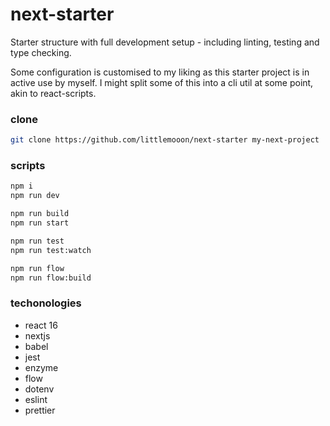 
# next-starter

Starter structure with full development setup - including linting, testing and type checking.

Some configuration is customised to my liking as this starter project is in active use by myself. I might split some of this into a cli util at some point, akin to react-scripts.

### clone

```bash
git clone https://github.com/littlemooon/next-starter my-next-project
```

### scripts

```bash
npm i
npm run dev

npm run build
npm run start

npm run test
npm run test:watch

npm run flow
npm run flow:build
```

### techonologies

- react 16
- nextjs
- babel
- jest
- enzyme
- flow
- dotenv
- eslint
- prettier
